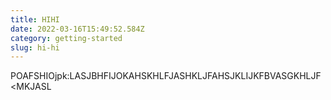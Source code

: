 ```yaml
---
title: HIHI
date: 2022-03-16T15:49:52.584Z
category: getting-started
slug: hi-hi
---
```

POAFSHIOjpk:LASJBHFIJOKAHSKHLFJASHKLJFAHSJKLIJKFBVASGKHLJF<MKJASL